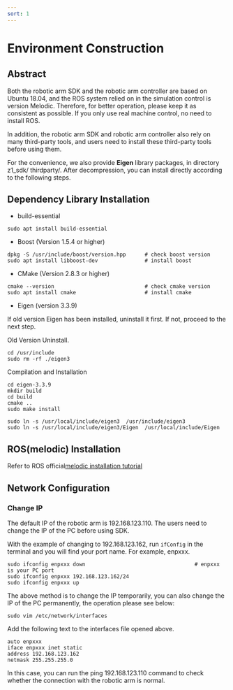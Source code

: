 ```yaml
---
sort: 1
---
```


# Environment Construction

## Abstract

Both the robotic arm SDK and the robotic arm controller are based on Ubuntu 18.04, and the ROS system relied on in the simulation control is version Melodic. Therefore, for better operation, please keep it as consistent as possible. If you only use real machine control, no need to install ROS.

In addition, the robotic arm SDK and robotic arm controller also rely on many third-party tools, and users need to install these third-party tools before using them.

For the convenience, we also provide **Eigen** library packages, in directory z1_sdk/ thirdparty/. After decompression, you can install directly according to the following steps.

## Dependency Library Installation

+ build-essential

```shell
sudo apt install build-essential
```

+ Boost (Version 1.5.4 or higher)

```shell
dpkg -S /usr/include/boost/version.hpp      # check boost version
sudo apt install libboost-dev               # install boost
```

+ CMake (Version 2.8.3 or higher)
  
```shell
cmake --version                             # check cmake version
sudo apt install cmake                      # install cmake
```

+ Eigen (version 3.3.9)

If old version Eigen has been installed, uninstall it first. If not, proceed to the next step.

Old Version Uninstall.

```shell
cd /usr/include
sudo rm -rf ./eigen3
```

Compilation and Installation

```shell
cd eigen-3.3.9
mkdir build
cd build
cmake ..
sudo make install

sudo ln -s /usr/local/include/eigen3  /usr/include/eigen3
sudo ln -s /usr/local/include/eigen3/Eigen  /usr/local/include/Eigen
```

## ROS(melodic) Installation

Refer to ROS official[melodic installation tutorial](http://wiki.ros.org/melodic/Installation/Ubuntu)

## Network Configuration

### Change IP

The default IP of the robotic arm is 192.168.123.110. The users need to change the IP of the PC before using SDK.

With the example of changing to 192.168.123.162, run `ifConfig` in the terminal and you will find your port name. For example, enpxxx.

```shell
sudo ifconfig enpxxx down                                   # enpxxx is your PC port 
sudo ifconfig enpxxx 192.168.123.162/24 
sudo ifconfig enpxxx up 
```

The above method is to change the IP temporarily, you can also change the IP of the PC permanently, the operation please see below:

```shell
sudo vim /etc/network/interfaces
```

Add the following text to the interfaces file opened above.

```shell
auto enpxxx
iface enpxxx inet static
address 192.168.123.162
netmask 255.255.255.0
```

In this case, you can run the ping 192.168.123.110 command to check whether the connection with the robotic arm is normal.
